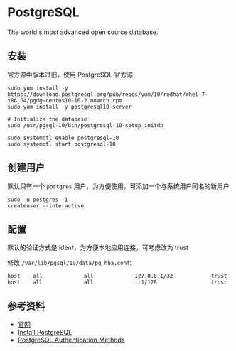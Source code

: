 # PostgreSQL

The world's most advanced open source database.

## 安装

官方源中版本过旧，使用 PostgreSQL 官方源

```
sudo yum install -y https://download.postgresql.org/pub/repos/yum/10/redhat/rhel-7-x86_64/pgdg-centos10-10-2.noarch.rpm
sudo yum install -y postgresql10-server

# Initialize the database
sudo /usr/pgsql-10/bin/postgresql-10-setup initdb

sudo systemctl enable postgresql-10
sudo systemctl start postgresql-10
```

## 创建用户

默认只有一个 `postgres` 用户，为方便使用，可添加一个与系统用户同名的新用户

```
sudo -u postgres -i
createuser --interactive
```

## 配置

默认的验证方式是 ident，为方便本地应用连接，可考虑改为 trust

修改 `/var/lib/pgsql/10/data/pg_hba.conf`:

```
host    all             all             127.0.0.1/32            trust
host    all             all             ::1/128                 trust
```

## 参考资料

* [官网](https://www.postgresql.org/)
* [Install PostgreSQL](https://www.postgresql.org/download/linux/redhat/)
* [PostgreSQL Authentication Methods](https://www.postgresql.org/docs/current/static/auth-methods.html)
